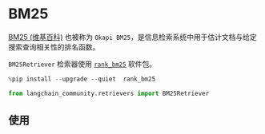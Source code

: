 # BM25

[BM25 (维基百科)](https://en.wikipedia.org/wiki/Okapi_BM25) 也被称为 `Okapi BM25`，是信息检索系统中用于估计文档与给定搜索查询相关性的排名函数。

`BM25Retriever` 检索器使用 [`rank_bm25`](https://github.com/dorianbrown/rank_bm25) 软件包。

```python
%pip install --upgrade --quiet  rank_bm25
```

```python
from langchain_community.retrievers import BM25Retriever
```

## 使用